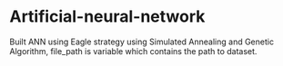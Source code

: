 # Artificial-neural-network
Built ANN using Eagle strategy using Simulated Annealing and Genetic Algorithm, 
file_path is variable which contains the path to dataset.
